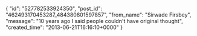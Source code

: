  {
   "id": "527782533924350",
   "post_id": "462493170453287_484380801597857",
   "from_name": "Sirwade Firsbey",
   "message": "10 years ago I said people couldn't have original thought",
   "created_time": "2013-06-21T16:16:10+0000"
 }
